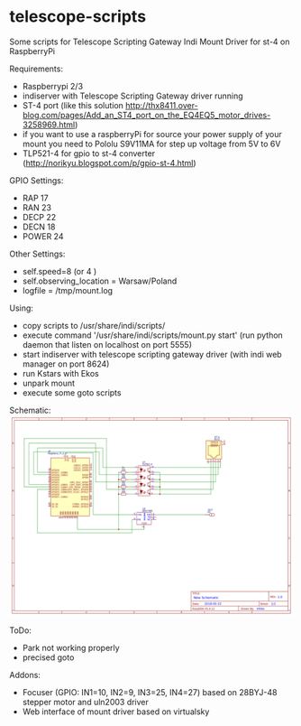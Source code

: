 # telescope-scripts
Some scripts for Telescope Scripting Gateway Indi Mount Driver for st-4 on RaspberryPi   

Requirements:
- Raspberrypi 2/3
- indiserver with Telescope Scripting Gateway driver running
- ST-4 port (like this solution http://thx8411.over-blog.com/pages/Add_an_ST4_port_on_the_EQ4EQ5_motor_drives-3258969.html) 
- if you want to use a raspberryPi for source your power supply of your mount you need to Pololu S9V11MA for step up voltage from 5V to  6V
- TLP521-4 for gpio to st-4 converter (http://norikyu.blogspot.com/p/gpio-st-4.html)

GPIO Settings:
- RAP 17
- RAN 23
- DECP 22
- DECN 18
- POWER 24

Other Settings:
- self.speed=8 (or 4 )
- self.observing_location = Warsaw/Poland
- logfile = /tmp/mount.log

Using:
- copy scripts to /usr/share/indi/scripts/
- execute command '/usr/share/indi/scripts/mount.py start' (run python daemon that listen on localhost on port 5555)
- start indiserver with telescope scripting gateway driver (with indi web manager on port 8624) 
- run Kstars with Ekos 
- unpark mount 
- execute some goto scripts

Schematic:
![Schema](Schematic.png)

ToDo:
- Park not working properly
- precised goto

Addons:
- Focuser (GPIO: IN1=10, IN2=9, IN3=25, IN4=27) based on 28BYJ-48 stepper motor and uln2003 driver 
- Web interface of mount driver based on virtualsky
